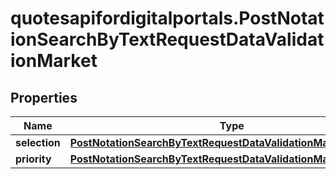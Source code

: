 # quotesapifordigitalportals.PostNotationSearchByTextRequestDataValidationMarket

## Properties

Name | Type | Description | Notes
------------ | ------------- | ------------- | -------------
**selection** | [**PostNotationSearchByTextRequestDataValidationMarketSelection**](PostNotationSearchByTextRequestDataValidationMarketSelection.md) |  | [optional] 
**priority** | [**PostNotationSearchByTextRequestDataValidationMarketPriority**](PostNotationSearchByTextRequestDataValidationMarketPriority.md) |  | [optional] 


